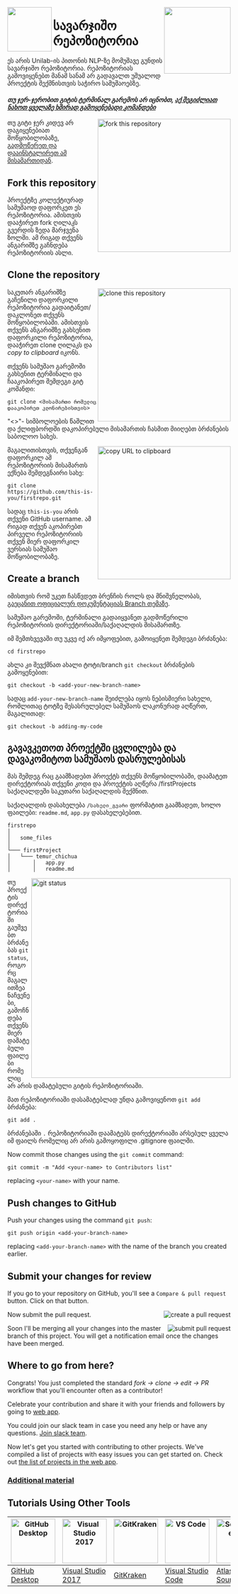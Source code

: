 [<img align="left" width="100" src="https://i.pinimg.com/originals/71/4c/2a/714c2a88445cae52454a5b31c668445e.png">](https://i.pinimg.com/originals/71/4c/2a/714c2a88445cae52454a5b31c668445e.png)
[<img align="right" width="150" src="https://github.com/firstcontributions/first-contributions/raw/master/assets/join-slack-team.png">](https://join.slack.com/t/unilabpythond-h2d3773/shared_invite/zt-h5gvz8mb-dNnD33Wn88TN9jqgHsuOcQ)


# სავარჯიშო რეპოზიტორია
ეს არის Unilab-ის პითონის NLP-ზე მომუშავე გუნდის სავარჯიშო რეპოზიტორია. რეპოზიტორიას გამოვიყენებთ მანამ სანამ არ გადავალთ უშუალოდ პროექტის შექმნისთვის საჭირო სამუშაოებზე.

#### *თუ ჯერ-ჯერობით გიტის ტერმინალ გარემოს არ იცნობთ, [აქ შეგიძლიათ ნახოთ ყველაზე ხშირად გამოყენებადი კომანდები]( #https://education.github.com/git-cheat-sheet-education.pdf )*

<img align="right" width="300" src="https://github.com/firstcontributions/first-contributions/blob/master/assets/fork.png" alt="fork this repository" />

თუ გიტი ჯერ კიდევ არ დაგიყენებიათ მოწყობილობაზე, [გადმოწერეთ და დააინსტალირეთ ამ მისამართიდან]( https://help.github.com/articles/set-up-git/).

## Fork this repository
პროექტზე კოლექტიურად სამუშაოდ დაფორკეთ ეს რეპოზიტორია. ამისთვის დააჭირეთ fork ღილაკს გვერდის ზედა მარჯვენა ზოლში.
ამ რიგად თქვენს ანგარიშზე გაჩნდება რეპოზიტორიის ასლი.

## Clone the repository

<img align="right" width="300" src="https://github.com/firstcontributions/first-contributions/blob/master/assets/clone.png" alt="clone this repository" />

საკუთარ ანგარიშზე გაჩენილი დაფორკილი რეპოზიტორია გადაიტანეთ/დაკლონეთ თქვენს მოწყობილობაში. ამისთვის თქვენს ანგარიშზე გახსენით დაფორკილი რეპოზიტორია, დააჭირეთ clone ღილაკს და *copy to clipboard* იკონს.

თქვენს სამუშაო გარემოში გახსენით ტერმინალი და ჩააკოპირეთ შემდეგი გიტ კომანდი:

```
git clone <მისამართი რომელიც დააკოპირეთ კლონირებისთვის>
```
"<>"- სიმბოლოების წაშლით და ქლიფბორდში დაკოპირებული მისამართის ჩასმით მიიღებთ ბრძანების საბოლოო სახეს.

<img align="right" width="300" src="https://github.com/firstcontributions/first-contributions/blob/master/assets/copy-to-clipboard.png" alt="copy URL to clipboard" />

მაგალითისთვის, თქვენგან დაფორკილ ამ რეპოზიტორიის მისამართს ექნება შემდეგნაირი სახე:
```
git clone https://github.com/this-is-you/firstrepo.git
```
სადაც `this-is-you` არის თქვენი GitHub username. ამ რიგად თქვენ აკოპირებთ პირველი რეპოზიტორიის თქვენ მიერ დაფორკილ ვერსიას
სამუშაო მოწყობილობაზე.

## Create a branch

იმისთვის რომ უკეთ ჩასწვდეთ ბრენჩის როლს და მნიშვნელობას, [გაეცანით ოფიციალურ დოკუმენტაციას Branch თემაზე](https://github.com/firstcontributions/first-contributions/blob/master/).

სამუშაო გარემოში, ტერმინალი გადაიყვანეთ გადმოწერილი რეპოზიტორიის დირექტორიაში/საქაღალდის მისამართზე.

იმ შემთხვევაში თუ უკვე იქ არ იმყოფებით, გამოიყენეთ შემდეგი ბრძანება:

```
cd firstrepo
```
ახლა კი შევქმნათ ახალი ტოტი/branch `git checkout` ბრძანების გამოყენებით:
```
git checkout -b <add-your-new-branch-name>
```

სადაც `add-your-new-branch-name` შეიძლება იყოს ნებისმიერი სახელი, რომლითაც ტოტზე შესასრულებელ სამუშაოს ლაკონურად აღწერთ, მაგალითად:
```
git checkout -b adding-my-code
```


## გავავკეთოთ პროექტში ცვლილება და დავაკომიტოთ სამუშაოს დასრულებისას

მას შემდეგ რაც გაამზადებთ პროექტს თქვენს მოწყობილობაში, დაამატეთ დირექტორიას თქვენი კოდი და პროექტის აღწერა /firstProjects საქაღალდეში საკუთარი საქაღალდის შექმნით. 

საქაღალდის დასახელება `/სახელი_გვარი` ფორმატით გაამზადეთ, ხოლო ფაილები: `readme.md`, `app.py` დასახელებებით. 
```
firstrepo
│
│   some_files   
│
└─── firstProject
│   └─── temur_chichua
│       │   app.py
│       │   readme.md
```

<img align="right" width="450" src="https://github.com/firstcontributions/first-contributions/blob/master/assets/git-status.png" alt="git status" />

თუ პროექტის დირექტორიაში გაუშვებთ ბრძანებას `git status`, როგორც მაგალითზეა ნაჩვენები, გამოჩნდება თქვენს მიერ დამატებული ფაილები რომელიც არ არის დამატებული გიტის რეპოზიტორიაში.


მათ რეპოზიტორიაში დასამატებლად უნდა გამოვიყენოთ `git add` ბრძანება:

```
git add .
```

ბრძანებაში `.` რეპოზიტორიაში დაამატებს დირექტორიაში არსებულ ყველა იმ ფაილს რომელიც არ არის გამოყოფილი .gitignore ფაილში.

Now commit those changes using the `git commit` command:
```
git commit -m "Add <your-name> to Contributors list"
```
replacing `<your-name>` with your name.

## Push changes to GitHub

Push your changes using the command `git push`:
```
git push origin <add-your-branch-name>
```
replacing `<add-your-branch-name>` with the name of the branch you created earlier.

## Submit your changes for review

If you go to your repository on GitHub, you'll see a  `Compare & pull request` button. Click on that button.

<img style="float: right;" src="https://github.com/firstcontributions/first-contributions/blob/master/assets/compare-and-pull.png" alt="create a pull request" />

Now submit the pull request.

<img style="float: right;" src="https://github.com/firstcontributions/first-contributions/blob/master/assets/submit-pull-request.png" alt="submit pull request" />

Soon I'll be merging all your changes into the master branch of this project. You will get a notification email once the changes have been merged.

## Where to go from here?

Congrats!  You just completed the standard _fork -> clone -> edit -> PR_ workflow that you'll encounter often as a contributor!

Celebrate your contribution and share it with your friends and followers by going to [web app](https://firstcontributions.github.io/#social-share).

You could join our slack team in case you need any help or have any questions. [Join slack team](https://join.slack.com/t/firstcontributors/shared_invite/enQtNjkxNzQwNzA2MTMwLTVhMWJjNjg2ODRlNWZhNjIzYjgwNDIyZWYwZjhjYTQ4OTBjMWM0MmFhZDUxNzBiYzczMGNiYzcxNjkzZDZlMDM).

Now let's get you started with contributing to other projects. We've compiled a list of projects with easy issues you can get started on. Check out [the list of projects in the web app](https://firstcontributions.github.io/#project-list).

### [Additional material](additional-material/git_workflow_scenarios/additional-material.md)


## Tutorials Using Other Tools

| <a href="github-desktop-tutorial.md"><img alt="GitHub Desktop" src="https://desktop.github.com/images/desktop-icon.svg" width="100"></a> | <a href="github-windows-vs2017-tutorial.md"><img alt="Visual Studio 2017" src="https://upload.wikimedia.org/wikipedia/commons/c/cd/Visual_Studio_2017_Logo.svg" width="100"></a> | <a href="gitkraken-tutorial.md"><img alt="GitKraken" src="./assets/gk-icon.png" width="100"></a> | <a href="github-windows-vs-code-tutorial.md"><img alt="VS Code" src="https://upload.wikimedia.org/wikipedia/commons/2/2d/Visual_Studio_Code_1.18_icon.svg" width=100></a> | <a href="sourcetree-macos-tutorial.md"><img alt="Sourcetree App" src="https://wac-cdn.atlassian.com/dam/jcr:81b15cde-be2e-4f4a-8af7-9436f4a1b431/Sourcetree-icon-blue.svg" width=100></a> | <a href="github-windows-intellij-tutorial.md"><img alt="IntelliJ IDEA" src="https://upload.wikimedia.org/wikipedia/commons/d/d5/IntelliJ_IDEA_Logo.svg" width=100></a> |
| ------------------------------------------------------------ | ------------------------------------------------------------ | ------------------------------------------------------------ | ------------------------------------------------------------ | ------------------------------------------------------------ | ------------------------------------------------------------ |
| [GitHub Desktop](github-desktop-tutorial.md)                 | [Visual Studio 2017](github-windows-vs2017-tutorial.md)      | [GitKraken](gitkraken-tutorial.md)                           | [Visual Studio Code](github-windows-vs-code-tutorial.md)     | [Atlassian Sourcetree](sourcetree-macos-tutorial.md)         | [IntelliJ IDEA](github-windows-intellij-tutorial.md)         |
